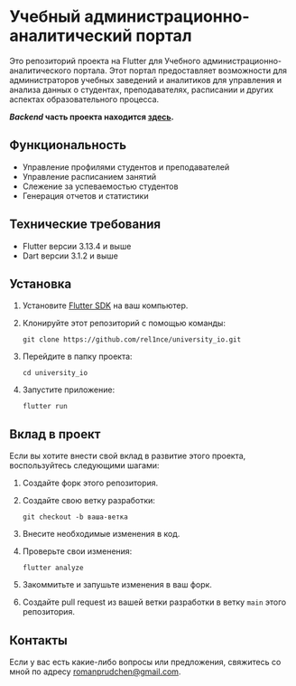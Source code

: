 # Учебный администрационно-аналитический портал

Это репозиторий проекта на Flutter для Учебного администрационно-аналитического портала. Этот портал предоставляет возможности для администраторов учебных заведений и аналитиков для управления и анализа данных о студентах, преподавателях, расписании и других аспектах образовательного процесса. <br>

**_Backend_ часть проекта находится [здесь](https://github.com/rel1nce/university_io_backend/).**

## Функциональность

- Управление профилями студентов и преподавателей
- Управление расписанием занятий
- Слежение за успеваемостью студентов
- Генерация отчетов и статистики

## Технические требования

- Flutter версии 3.13.4 и выше
- Dart версии 3.1.2 и выше

## Установка

1. Установите [Flutter SDK](https://flutter.dev/docs/get-started/install) на ваш компьютер.
2. Клонируйте этот репозиторий с помощью команды:

   ```shell
   git clone https://github.com/rel1nce/university_io.git
   ```

3. Перейдите в папку проекта:

   ```shell
   cd university_io
   ```

4. Запустите приложение:

   ```shell
   flutter run
   ```

## Вклад в проект

Если вы хотите внести свой вклад в развитие этого проекта, воспользуйтесь следующими шагами:

1. Создайте форк этого репозитория.
2. Создайте свою ветку разработки:

   ```shell
   git checkout -b ваша-ветка
   ```

3. Внесите необходимые изменения в код.
4. Проверьте свои изменения:

   ```shell
   flutter analyze
   ```

5. Закоммитьте и запушьте изменения в ваш форк.
6. Создайте pull request из вашей ветки разработки в ветку `main` этого репозитория.

## Контакты

Если у вас есть какие-либо вопросы или предложения, свяжитесь со мной по адресу romanprudchen@gmail.com.
